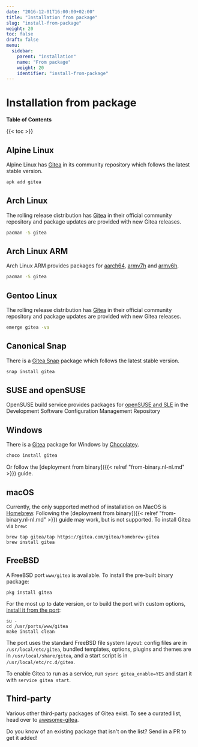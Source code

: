 ```yaml
---
date: "2016-12-01T16:00:00+02:00"
title: "Installation from package"
slug: "install-from-package"
weight: 20
toc: false
draft: false
menu:
  sidebar:
    parent: "installation"
    name: "From package"
    weight: 20
    identifier: "install-from-package"
---
```


# Installation from package

**Table of Contents**

{{< toc >}}

## Alpine Linux

Alpine Linux has [Gitea](https://pkgs.alpinelinux.org/packages?name=gitea&branch=edge) in its community repository which follows the latest stable version.

```sh
apk add gitea
```

## Arch Linux

The rolling release distribution has [Gitea](https://www.archlinux.org/packages/community/x86_64/gitea/) in their official community repository and package updates are provided with new Gitea releases.

```sh
pacman -S gitea
```

## Arch Linux ARM

Arch Linux ARM provides packages for [aarch64](https://archlinuxarm.org/packages/aarch64/gitea), [armv7h](https://archlinuxarm.org/packages/armv7h/gitea) and [armv6h](https://archlinuxarm.org/packages/armv6h/gitea).

```sh
pacman -S gitea
```

## Gentoo Linux

The rolling release distribution has [Gitea](https://packages.gentoo.org/packages/www-apps/gitea) in their official community repository and package updates are provided with new Gitea releases.

```sh
emerge gitea -va
```

## Canonical Snap

There is a [Gitea Snap](https://snapcraft.io/gitea) package which follows the latest stable version.

```sh
snap install gitea
```

## SUSE and openSUSE

OpenSUSE build service provides packages for [openSUSE and SLE](https://software.opensuse.org/download/package?package=gitea&project=devel%3Atools%3Ascm)
in the Development Software Configuration Management Repository

## Windows

There is a [Gitea](https://chocolatey.org/packages/gitea) package for Windows by [Chocolatey](https://chocolatey.org/).

```sh
choco install gitea
```

Or follow the [deployment from binary]({{< relref "from-binary.nl-nl.md" >}}) guide.

## macOS

Currently, the only supported method of installation on MacOS is [Homebrew](http://brew.sh/).
Following the [deployment from binary]({{< relref "from-binary.nl-nl.md" >}}) guide may work,
but is not supported. To install Gitea via `brew`:

```
brew tap gitea/tap https://gitea.com/gitea/homebrew-gitea
brew install gitea
```

## FreeBSD

A FreeBSD port `www/gitea` is available. To install the pre-built binary package:

```
pkg install gitea
```

For the most up to date version, or to build the port with custom options,
[install it from the port](https://www.freebsd.org/doc/handbook/ports-using.html):

```
su -
cd /usr/ports/www/gitea
make install clean
```

The port uses the standard FreeBSD file system layout: config files are in `/usr/local/etc/gitea`,
bundled templates, options, plugins and themes are in `/usr/local/share/gitea`, and a start script
is in `/usr/local/etc/rc.d/gitea`.

To enable Gitea to run as a service, run `sysrc gitea_enable=YES` and start it with `service gitea start`.

## Third-party

Various other third-party packages of Gitea exist.
To see a curated list, head over to [awesome-gitea](https://gitea.com/gitea/awesome-gitea/src/branch/master/README.md#user-content-packages).

Do you know of an existing package that isn't on the list? Send in a PR to get it added!
